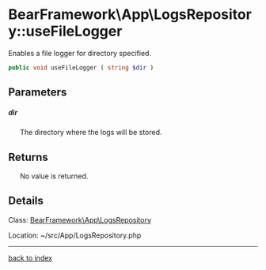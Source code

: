# BearFramework\App\LogsRepository::useFileLogger

Enables a file logger for directory specified.

```php
public void useFileLogger ( string $dir )
```

## Parameters

##### dir

&nbsp;&nbsp;&nbsp;&nbsp;&nbsp;&nbsp;The directory where the logs will be stored.

## Returns

&nbsp;&nbsp;&nbsp;&nbsp;&nbsp;&nbsp;No value is returned.

## Details

Class: [BearFramework\App\LogsRepository](bearframework.app.logsrepository.class.md)

Location: ~/src/App/LogsRepository.php

---

[back to index](index.md)

